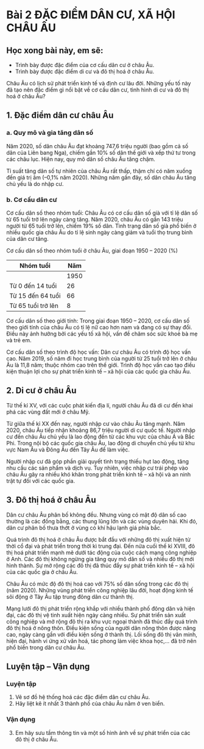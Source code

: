 # Bài 2 ĐẶC ĐIỂM DÂN CƯ, XÃ HỘI CHÂU ÂU

## Học xong bài này, em sẽ:
- Trình bày được đặc điểm của cơ cấu dân cư ở châu Âu.
- Trình bày được đặc điểm di cư và đô thị hoá ở châu Âu.

Châu Âu có lịch sử phát triển kinh tế và định cư lâu đời. Những yếu tố này đã tạo nên đặc điểm gì nổi bật về cơ cấu dân cư, tình hình di cư và đô thị hoá ở châu Âu?

## 1. Đặc điểm dân cư châu Âu

### a. Quy mô và gia tăng dân số

Năm 2020, số dân châu Âu đạt khoảng 747,6 triệu người (bao gồm cả số dân của Liên bang Nga), chiếm gần 10% số dân thế giới và xếp thứ tư trong các châu lục. Hiện nay, quy mô dân số châu Âu tăng chậm.

Tỉ suất tăng dân số tự nhiên của châu Âu rất thấp, thậm chí có năm xuống đến giá trị âm (–0,1% năm 2020). Những năm gần đây, số dân châu Âu tăng chủ yếu là do nhập cư.

### b. Cơ cấu dân cư

Cơ cấu dân số theo nhóm tuổi: Châu Âu có cơ cấu dân số già với tỉ lệ dân số từ 65 tuổi trở lên ngày càng tăng. Năm 2020, châu Âu có gần 143 triệu người từ 65 tuổi trở lên, chiếm 19% số dân. Tình trạng dân số già phổ biến ở nhiều quốc gia châu Âu do tỉ lệ sinh ngày càng giảm và tuổi thọ trung bình của dân cư tăng.

Cơ cấu dân số theo nhóm tuổi ở châu Âu, giai đoạn 1950 – 2020 (%)

| Nhóm tuổi | Năm |
|---|---|
| | 1950 | 1970 | 1995 | 2020 |
| Từ 0 đến 14 tuổi | 26 | 25 | 19 | 16 |
| Từ 15 đến 64 tuổi | 66 | 64 | 67 | 65 |
| Từ 65 tuổi trở lên | 8 | 11 | 14 | 19 |

Cơ cấu dân số theo giới tính: Trong giai đoạn 1950 – 2020, cơ cấu dân số theo giới tính của châu Âu có tỉ lệ nữ cao hơn nam và đang có sự thay đổi. Điều này ảnh hưởng bởi các yếu tố xã hội, vấn đề chăm sóc sức khoẻ bà mẹ và trẻ em.

Cơ cấu dân số theo trình độ học vấn: Dân cư châu Âu có trình độ học vấn cao. Năm 2019, số năm đi học trung bình của người từ 25 tuổi trở lên ở châu Âu là 11,8 năm; thuộc nhóm cao trên thế giới. Trình độ học vấn cao tạo điều kiện thuận lợi cho sự phát triển kinh tế – xã hội của các quốc gia châu Âu.

## 2. Di cư ở châu Âu

Từ thế kỉ XV, với các cuộc phát kiến địa lí, người châu Âu đã di cư đến khai phá các vùng đất mới ở châu Mỹ.

Từ giữa thế kỉ XX đến nay, người nhập cư vào châu Âu tăng mạnh. Năm 2020, châu Âu tiếp nhận khoảng 86,7 triệu người di cư quốc tế. Người nhập cư đến châu Âu chủ yếu là lao động đến từ các khu vực của châu Á và Bắc Phi. Trong nội bộ các quốc gia châu Âu, lao động di chuyển chủ yếu từ khu vực Nam Âu và Đông Âu đến Tây Âu để làm việc.

Người nhập cư đã góp phần giải quyết tình trạng thiếu hụt lao động, tăng nhu cầu các sản phẩm và dịch vụ. Tuy nhiên, việc nhập cư trái phép vào châu Âu gây ra nhiều khó khăn trong phát triển kinh tế – xã hội và an ninh trật tự đối với các quốc gia.

## 3. Đô thị hoá ở châu Âu

Dân cư châu Âu phân bố không đều. Nhưng vùng có mật độ dân số cao thường là các đồng bằng, các thung lũng lớn và các vùng duyên hải. Khi đó, dân cư phân bố thưa thớt ở vùng có khí hậu lạnh giá phía bắc.

Quá trình đô thị hoá ở châu Âu được bắt đầu với những đô thị xuất hiện từ thời cổ đại và phát triển trong thời kì trung đại. Đến nửa cuối thế kỉ XVIII, đô thị hoá phát triển mạnh mẽ dưới tác động của cuộc cách mạng công nghiệp ở Anh. Các đô thị không ngừng gia tăng quy mô dân số và nhiều đô thị mới hình thành. Sự mở rộng các đô thị đã thúc đẩy sự phát triển kinh tế – xã hội của các quốc gia ở châu Âu.

Châu Âu có mức độ đô thị hoá cao với 75% số dân sống trong các đô thị (năm 2020). Những vùng phát triển công nghiệp lâu đời, hoạt động kinh tế sôi động ở Tây Âu tập trung đông dân cư thành thị.

Mạng lưới đô thị phát triển rộng khắp với nhiều thành phố đông dân và hiện đại, các đô thị vệ tinh xuất hiện ngày càng nhiều. Sự phát triển sản xuất công nghiệp và mở rộng đô thị ra khu vực ngoại thành đã thúc đẩy quá trình đô thị hoá ở nông thôn. Điều kiện sống của người dân nông thôn được nâng cao, ngày càng gần với điều kiện sống ở thành thị. Lối sống đô thị văn minh, hiện đại, hành vi ứng xử văn hoá, tác phong làm việc khoa học,... đã trở nên phổ biến trong dân cư châu Âu.

## Luyện tập – Vận dụng

### Luyện tập

1. Vẽ sơ đồ hệ thống hoá các đặc điểm dân cư châu Âu.
2. Hãy liệt kê ít nhất 3 thành phố của châu Âu nằm ở ven biển.

### Vận dụng

3. Em hãy sưu tầm thông tin và một số hình ảnh về sự phát triển của các đô thị ở châu Âu.

